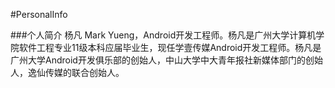 #PersonalInfo

###个人简介
杨凡 Mark Yueng，Android开发工程师。杨凡是广州大学计算机学院软件工程专业11级本科应届毕业生，现任学壹传媒Android开发工程师。杨凡是广州大学Android开发俱乐部的创始人，中山大学中大青年报社新媒体部门的创始人，逸仙传媒的联合创始人。